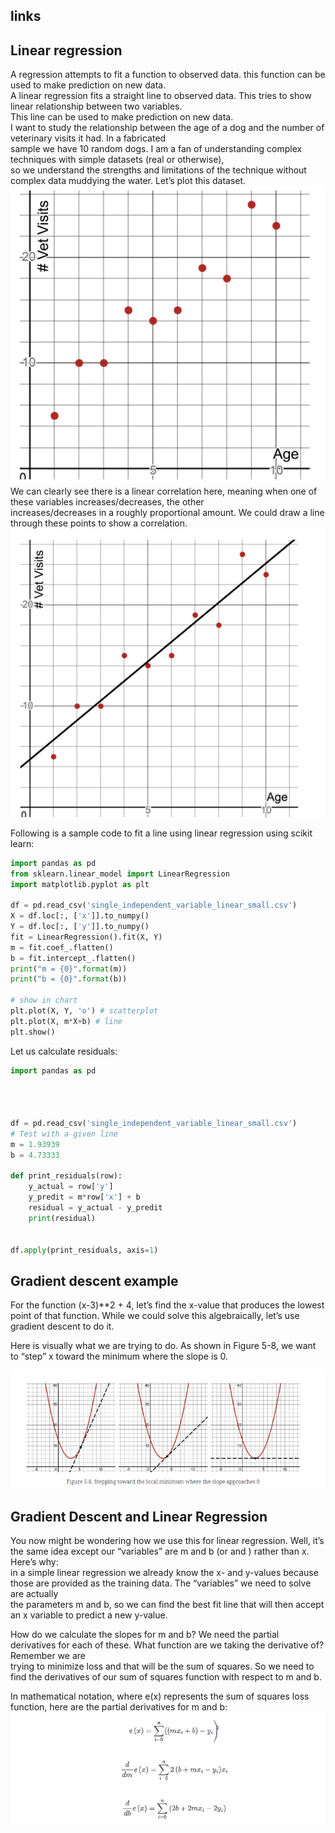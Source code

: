 ## links

## Linear regression
A regression attempts to fit a function to observed data. this function can be used to make prediction on new data.  
A linear regression fits a straight line to observed data. This tries to show linear relationship between two variables.  
This line can be used to make prediction on new data.  
I want to study the relationship between the age of a dog and the number of veterinary visits it had. In a fabricated    
sample we have 10 random dogs. I am a fan of understanding complex techniques with simple datasets (real or otherwise),  
so we understand the strengths and limitations of the technique without complex data muddying the water. Let’s plot this dataset.  
![](images/linear_regression.PNG)
We can clearly see there is a linear correlation here, meaning when one of these variables increases/decreases, the other  
increases/decreases in a roughly proportional amount. We could draw a line through these points to show a correlation.  
![](images/lin_reg_fit_line.PNG)

Following is a sample code to fit a line using linear regression using scikit learn:  
```python
import pandas as pd
from sklearn.linear_model import LinearRegression
import matplotlib.pyplot as plt

df = pd.read_csv('single_independent_variable_linear_small.csv')
X = df.loc[:, ['x']].to_numpy()
Y = df.loc[:, ['y']].to_numpy()
fit = LinearRegression().fit(X, Y)
m = fit.coef_.flatten()
b = fit.intercept_.flatten()
print("m = {0}".format(m))
print("b = {0}".format(b))

# show in chart
plt.plot(X, Y, 'o') # scatterplot
plt.plot(X, m*X+b) # line
plt.show()
```

Let us calculate residuals:
```python
import pandas as pd




df = pd.read_csv('single_independent_variable_linear_small.csv')
# Test with a given line
m = 1.93939
b = 4.73333

def print_residuals(row):
    y_actual = row['y']
    y_predit = m*row['x'] + b
    residual = y_actual - y_predit
    print(residual)


df.apply(print_residuals, axis=1)
```

## Gradient descent example
For the function (x-3)**2 + 4, let’s find the x-value that produces the lowest point of that function. While we could solve this algebraically, let’s use gradient descent to do it.

Here is visually what we are trying to do. As shown in Figure 5-8, we want to “step” x toward the minimum where the slope is 0.

![](images/gradient_descent_of_a_quadratic_eq.PNG)

## Gradient Descent and Linear Regression
You now might be wondering how we use this for linear regression. Well, it’s the same idea except our “variables” are m and b (or  and ) rather than x. Here’s why:  
in a simple linear regression we already know the x- and y-values because those are provided as the training data. The “variables” we need to solve are actually  
the parameters m and b, so we can find the best fit line that will then accept an x variable to predict a new y-value.

How do we calculate the slopes for m and b? We need the partial derivatives for each of these. What function are we taking the derivative of? Remember we are  
trying to minimize loss and that will be the sum of squares. So we need to find the derivatives of our sum of squares function with respect to m and b.  

In mathematical notation, where e(x) represents the sum of squares loss function, here are the partial derivatives for m and b:  
![](images/loss_function.PNG)
